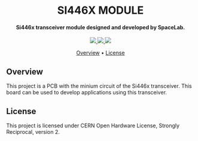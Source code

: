 <h1 align="center">
    SI446X MODULE
    <br>
</h1>

<h4 align="center">Si446x transceiver module designed and developed by SpaceLab.</h4>

<p align="center">
    <a href="https://github.com/spacelab-ufsc/si446x-module">
        <img src="https://img.shields.io/badge/open%20source-hardware-blue?style=for-the-badge">
    </a>
    <a href="https://github.com/spacelab-ufsc/si446x-module/releases">
        <img src="https://img.shields.io/badge/status-development-9cf?style=for-the-badge">
    </a>
    <a href="https://github.com/spacelab-ufsc/si446x-module/blob/main/LICENSE">
        <img src="https://img.shields.io/badge/LICENSE-CERN%20OHL%202-green?style=for-the-badge">
    </a>
</p>

<p align="center">
    <a href="#overview">Overview</a> •
    <a href="#license">License</a>
</p>

## Overview

This project is a PCB with the minium circuit of the Si446x transceiver. This board can be used to develop applications using this transceiver.

## License

This project is licensed under CERN Open Hardware License, Strongly Reciprocal, version 2.
